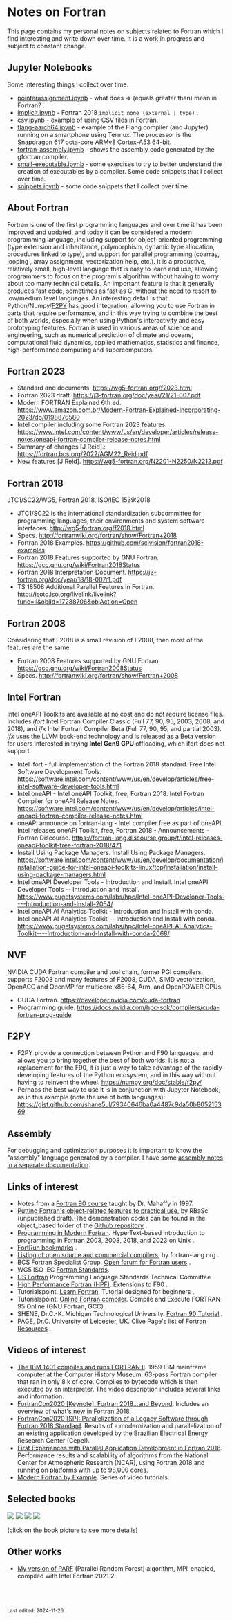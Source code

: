 # Notes on Fortran

This page contains my personal notes on subjects related to Fortran which I find interesting and write down over time. It is a work in progress and subject to constant change.


## Jupyter Notebooks

Some interesting things I collect over time.

- [pointerassignment.ipynb]({{repo}}fortran/notebooks/pointerassignment.ipynb) - what does => (equals greater than) mean in Fortran? .
- [implicit.ipynb]({{repo}}fortran/notebooks/implicit.ipynb) - Fortran 2018 `implicit none (external | type)` .
- [csv.ipynb]({{repo}}fortran/notebooks/csv.ipynb) - example of using CSV files in Fortran.
- [flang-aarch64.ipynb]({{repo}}fortran/notebooks/flang-aarch64.ipynb) - example of the Flang compiler (and Jupyter) running on a smartphone using Termux. The processor is the Snapdragon 617 octa-core ARMv8 Cortex-A53 64-bit.
- [fortran-assembly.ipynb]({{repo}}fortran/notebooks/fortran-assembly.ipynb) - shows the assembly code generated by the gfortran compiler.
- [small-executable.ipynb]({{repo}}fortran/notebooks/small-executable.ipynb) - some exercises to try to better understand the creation of executables by a compiler. Some code snippets that I collect over time.
- [snippets.ipynb]({{repo}}fortran/notebooks/snippets.ipynb) - some code snippets that I collect over time.


## About Fortran

Fortran is one of the first programming languages and over time it has been improved and updated, and today it can be considered a modern programming language, including support for object-oriented programming (type extension and inheritance, polymorphism, dynamic type allocation, procedures linked to type), and support for parallel programming (coarray, looping , array assignment, vectorization help, etc.). It is a productive, relatively small, high-level language that is easy to learn and use, allowing programmers to focus on the program's algorithm without having to worry about too many technical details. An important feature is that it generally produces fast code, sometimes as fast as C, without the need to resort to low/medium level languages. An interesting detail is that Python/Numpy/[F2PY](https://numpy.org/doc/stable/f2py/) has good integration, allowing you to use Fortran in parts that require performance, and in this way trying to combine the best of both worlds, especially when using Python's interactivity and easy prototyping features. Fortran is used in various areas of science and engineering, such as numerical prediction of climate and oceans, computational fluid dynamics, applied mathematics, statistics and finance, high-performance computing and supercomputers.


## Fortran 2023

- Standard and documents. <https://wg5-fortran.org/f2023.html>
- Fortran 2023 draft. <https://j3-fortran.org/doc/year/21/21-007.pdf>
- Modern FORTRAN Explained 6th ed. <https://www.amazon.com.br/Modern-Fortran-Explained-Incorporating-2023/dp/0198876580>
- Intel compiler including some Fortran 2023 features. <https://www.intel.com/content/www/us/en/developer/articles/release-notes/oneapi-fortran-compiler-release-notes.html>
- Summary of changes [J Reid].: <https://fortran.bcs.org/2022/AGM22_Reid.pdf>
- New features [J Reid]. <https://wg5-fortran.org/N2201-N2250/N2212.pdf>

## Fortran 2018

JTC1/SC22/WG5, Fortran 2018, ISO/IEC 1539:2018

- JTC1/SC22 is the international standardization subcommittee for programming languages, their environments and system software interfaces. <http://wg5-fortran.org/f2018.html>
- Specs. <http://fortranwiki.org/fortran/show/Fortran+2018>
- Fortran 2018 Examples. <https://github.com/scivision/fortran2018-examples>
- Fortran 2018 Features supported by GNU Fortran. <https://gcc.gnu.org/wiki/Fortran2018Status>
- Fortran 2018 Interpretation Document. <https://j3-fortran.org/doc/year/18/18-007r1.pdf>
- TS 18508 Additional Parallel Features in Fortran. <http://isotc.iso.org/livelink/livelink?func=ll&objId=17288706&objAction=Open>


## Fortran 2008

Considering that F2018 is a small revision of F2008, then most of the features are the same.

- Fortran 2008 Features supported by GNU Fortran. <https://gcc.gnu.org/wiki/Fortran2008Status>
- Specs. <http://fortranwiki.org/fortran/show/Fortran+2008>


## Intel Fortran

Intel oneAPI Toolkits are available at no cost and do not require license files. Includes *ifort* Intel Fortran Compiler Classic (Full 77, 90, 95, 2003, 2008, and 2018), and *ifx* Intel Fortran Compiler Beta (Full 77, 90, 95, and partial 2003). *ifx* uses the LLVM back-end technology and is released as a Beta version for users interested in trying **Intel Gen9 GPU** offloading, which ifort does not support.

- Intel ifort - full implementation of the Fortran 2018 standard. Free Intel Software Development Tools. <https://software.intel.com/content/www/us/en/develop/articles/free-intel-software-developer-tools.html>
- Intel oneAPI - Intel oneAPI Toolkit, free, Fortran 2018. Intel Fortran Compiler for oneAPI Release Notes. <https://software.intel.com/content/www/us/en/develop/articles/intel-oneapi-fortran-compiler-release-notes.html>
- oneAPI announce on fortran-lang - Intel compiler free as part of oneAPI. Intel releases oneAPI Toolkit, free, Fortran 2018 - Announcements - Fortran Discourse. <https://fortran-lang.discourse.group/t/intel-releases-oneapi-toolkit-free-fortran-2018/471>
- Install Using Package Managers. Install Using Package Managers.  <https://software.intel.com/content/www/us/en/develop/documentation/installation-guide-for-intel-oneapi-toolkits-linux/top/installation/install-using-package-managers.html>
- Intel oneAPI Developer Tools - Introduction and Install. Intel oneAPI Developer Tools -- Introduction and Install. <https://www.pugetsystems.com/labs/hpc/Intel-oneAPI-Developer-Tools----Introduction-and-Install-2054/>
- Intel oneAPI AI Analytics Toolkit - Introduction and Install with conda. Intel oneAPI AI Analytics Toolkit -- Introduction and Install with conda. <https://www.pugetsystems.com/labs/hpc/Intel-oneAPI-AI-Analytics-Toolkit----Introduction-and-Install-with-conda-2068/>


## NVF

NVIDIA CUDA Fortran compiler and tool chain, former PGI compilers, supports F2003 and many features of F2008, CUDA, SIMD vectorization, OpenACC and OpenMP for multicore x86-64, Arm, and OpenPOWER CPUs.

- CUDA Fortran. <https://developer.nvidia.com/cuda-fortran>
- Programming guide. <https://docs.nvidia.com/hpc-sdk/compilers/cuda-fortran-prog-guide>


## F2PY

- F2PY provide a connection between Python and F90 languages, and allows you to bring together the best of both worlds. It is not a replacement for the F90, it is just a way to take advantage of the rapidly developing features of the Python ecosystem, and in this way without having to reinvent the wheel. <https://numpy.org/doc/stable/f2py/>
- Perhaps the best way to use it is in conjunction with Jupyter Notebook, as in this example (note the use of both languages): <https://gist.github.com/shane5ul/79340646ba0a4487c9da50b805215369>


## Assembly

For debugging and optimization purposes it is important to know the "assembly" language generated by a compiler. I have some [assembly notes in a separate documentation](https://efurlanm.github.io/ldi/assembly/).


## Links of interest

- Notes from a [Fortran 90 course](https://web.archive.org/web/20220814061655/https://www.personal.psu.edu/jhm/f90/lectures/quickref.html) taught by Dr. Mahaffy in 1997.
- [Putting Fortran's object-related features to practical use](<https://en.wikipedia.org/wiki/User:RBaSc/draft_ftnoo>), by RBaSc (unpublished draft). The demonstration codes can be found in the object_based folder of the [Github repository](https://github.com/reinh-bader/object_fortran) .
- [Programming in Modern Fortran](https://cyber.dabamos.de/programming/modernfortran/). HyperText-based introduction to programming in Fortran 2003, 2008, 2018, and 2023 on Unix .
- [FortRun bookmarks](https://github.com/FortRun/resources/) .
- [Listing of open source and commercial compilers](https://fortran-lang.org/compilers/), by fortran-lang.org .
- BCS Fortran Specialist Group. [Open forum for Fortran users](https://fortran.bcs.org/) .
- WG5 ISO IEC [Fortran Standards](https://wg5-fortran.org/).
- [US Fortran](https://j3-fortran.org>) Programming Language Standards Technical Committee .
- [High Performance Fortran (HPF)](https://www.netlib.org/hpf/index.html). Extensions to F90 .
- Tutorialspoint. [Learn Fortran](https://www.tutorialspoint.com/fortran/). Tutorial designed for beginners .
- Tutorialspoint. [Online Fortran compiler](https://www.tutorialspoint.com/compile_fortran_online.php). Compile and Execute FORTRAN-95 Online (GNU Fortran, GCC) .
- SHENE, Dr.C.-K. Michigan Technological University. [Fortran 90 Tutorial](https://pages.mtu.edu/~shene/COURSES/cs201/NOTES/fortran.html) .
- PAGE, Dr.C. University of Leicester, UK. Clive Page's list of [Fortran Resources](https://www.star.le.ac.uk/~cgp/fortran.html) .


## Videos of interest

- [The IBM 1401 compiles and runs FORTRAN II](https://youtu.be/uFQ3sajIdaM). 1959 IBM mainframe computer at the Computer History Museum. 63-pass Fortran compiler that ran in only 8 k of core. Compiles to bytecode which is then executed by an interpreter. The video description includes several links and information.
- [FortranCon2020 [Keynote]: Fortran 2018...and Beyond](https://youtu.be/mn8QMp6J3R0). Includes an overview of what's new in Fortran 2018.
- [FortranCon2020 [SP]: Parallelization of a Legacy Software through Fortran 2018 Standard](https://youtu.be/ib4ZZ7xJwJk). Results of a modernization and parallelization of an existing application developed by the Brazilian Electrical Energy Research Center (Cepel).
- [First Experiences with Parallel Application Development in Fortran 2018](https://youtu.be/01-ez4v4YPc). Performance results and scalability of algorithms from the National Center for Atmospheric Research (NCAR), using Fortran 2018 and running on platforms with up to 98,000 cores.
- [Modern Fortran by Example](https://www.youtube.com/user/hexafoil/videos). Series of video tutorials.


## Selected books

[![](img/ray2020.jpg)](https://www.google.com.br/books/edition/Fortran_2018_with_Parallel_Programming/_natDwAAQBAJ) [![](img/cohen2018.jpg)](https://www.google.com.br/books/edition/Modern_Fortran_Explained/sB1rDwAAQBAJ) [![](img/chapman2017.jpg)](https://www.google.com.br/books/edition/FORTRAN_FOR_SCIENTISTS_ENGINEERS/OQhBMQAACAAJ) [![](img/curcic2020.jpg)](https://www.google.com.br/books/edition/Modern_Fortran/l2IFEAAAQBAJ)

(click on the book picture to see more details)


## Other works

- [My version of PARF](<https://github.com/efurlanm/ml/tree/main/parf>) (Parallel Random Forest) algorithm, MPI-enabled, compiled with Intel Fortran 2021.2 .


<br><br><br><small>Last edited: 2024-11-26</small>
